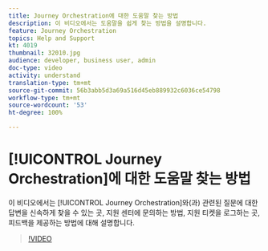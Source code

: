 ```yaml
---
title: Journey Orchestration에 대한 도움말 찾는 방법
description: 이 비디오에서는 도움말을 쉽게 찾는 방법을 설명합니다.
feature: Journey Orchestration
topics: Help and Support
kt: 4019
thumbnail: 32010.jpg
audience: developer, business user, admin
doc-type: video
activity: understand
translation-type: tm+mt
source-git-commit: 56b3abb5d3a69a516d45eb889932c6036ce54798
workflow-type: tm+mt
source-wordcount: '53'
ht-degree: 100%

---
```



# [!UICONTROL Journey Orchestration]에 대한 도움말 찾는 방법

이 비디오에서는 [!UICONTROL Journey Orchestration]와(과) 관련된 질문에 대한 답변을 신속하게 찾을 수 있는 곳, 지원 센터에 문의하는 방법, 지원 티켓을 로그하는 곳, 피드백을 제공하는 방법에 대해 설명합니다.

>[!VIDEO](https://video.tv.adobe.com/v/32010?quality=12)
